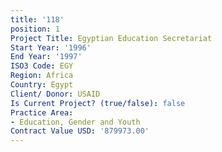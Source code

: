```yaml
---
title: '118'
position: 1
Project Title: Egyptian Education Secretariat
Start Year: '1996'
End Year: '1997'
ISO3 Code: EGY
Region: Africa
Country: Egypt
Client/ Donor: USAID
Is Current Project? (true/false): false
Practice Area:
- Education, Gender and Youth
Contract Value USD: '879973.00'
---
```


